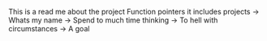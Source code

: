This is a read me about the project Function pointers
it includes projects
   -> Whats my name
   -> Spend to much time thinking
   -> To hell with circumstances
   -> A goal